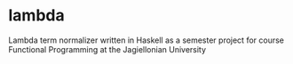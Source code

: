 # lambda
Lambda term normalizer written in Haskell as a semester project for course Functional Programming at the Jagiellonian University 
